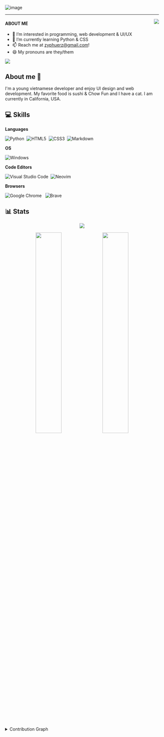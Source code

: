 ![image](https://user-images.githubusercontent.com/96026994/189465045-acbcb9a6-a240-4a1a-b93f-4004e165a33d.png)

<hr>
<img align="right" src="https://istevit.in/public/imgs/tech.gif">

#### ABOUT ME
- 👀 I’m interested in programming, web development & UI/UX
- 🌱 I’m currently learning Python & CSS
- 📫 Reach me at zyphuerz@gmail.com!
- 😄 My pronouns are they/them

<a href="https://dev.to/hoo12f"><img src="https://img.shields.io/badge/dev.to-0A0A0A?style=for-the-badge&logo=dev.to&logoColor=white"></a>

## About me 📝
I'm a young vietnamese developer and enjoy UI design and web development. My favorite food is sushi & Chow Fun and I have a cat. I am currently in California, USA.

## 💻 Skills
**Languages**

![Python](https://img.shields.io/badge/python-3670A0?style=for-the-badge&logo=python&logoColor=ffdd54)&nbsp;&nbsp;![HTML5](https://img.shields.io/badge/html5-%23E34F26.svg?style=for-the-badge&logo=html5&logoColor=white)&nbsp;&nbsp;![CSS3](https://img.shields.io/badge/css3-%231572B6.svg?style=for-the-badge&logo=css3&logoColor=white)&nbsp;&nbsp;![Markdown](https://img.shields.io/badge/markdown-%23000000.svg?style=for-the-badge&logo=markdown&logoColor=white)

**OS**

![Windows](https://img.shields.io/badge/Windows-0078D6?style=for-the-badge&logo=windows&logoColor=white)

**Code Editors**

![Visual Studio Code](https://img.shields.io/badge/Visual%20Studio%20Code-0078d7.svg?style=for-the-badge&logo=visual-studio-code&logoColor=white)&nbsp;&nbsp;![Neovim](https://img.shields.io/badge/NeoVim-%2357A143.svg?&style=for-the-badge&logo=neovim&logoColor=white)

**Browsers**

![Google Chrome](https://img.shields.io/badge/Google%20Chrome-4285F4?style=for-the-badge&logo=GoogleChrome&logoColor=white)&nbsp;&nbsp;	![Brave](https://img.shields.io/badge/Brave-FB542B?style=for-the-badge&logo=Brave&logoColor=white)

## 📊 Stats

<p align="center">
<img src="https://github-readme-streak-stats.herokuapp.com?user=hoo12F&theme=github-dark&hide_border=true&date_format=M%20j%5B%2C%20Y%5D&ring=FF7A00&fire=ffc000&stroke=DDDDDD&dates=FFFFFF6D">
</p>

<p align="center">
<a href="https://github.com/hoo12F/baominh-links"><img width="41%" src="https://github-readme-stats.vercel.app/api/pin/?username=hoo12F&repo=baominh-links&theme=github_dark&border_color=212121" /></a>&nbsp;&nbsp;&nbsp;<a href="https://github.com/hoo12F/desktop"><img width="41%" src="https://github-readme-stats.vercel.app/api/pin/?username=hoo12F&repo=desktop&theme=github_dark&border_color=212121" /></a>
</p>


<details>


  <summary>Contribution Graph</summary>
<br>

[![Contribution Graph](https://activity-graph.herokuapp.com/graph?username=hoo12F&theme=react-dark&radius=10&hide_border=true)](https://github.com/hoo12F/github-readme-activity-graph)

</details>

<!---
baominhT/baominhT is a ✨ special ✨ repository because its `README.md` (this file) appears on your GitHub profile.
You can click the Preview link to take a look at your changes.
--->
